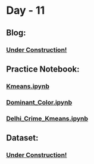 # Day - 11
## Blog:
### [Under Construction!]()
## Practice Notebook:
### [Kmeans.ipynb](https://github.com/itsDV7/Internity-Practice-Notebooks/blob/main/Day-11/Kmeans.ipynb)
### [Dominant_Color.ipynb](https://github.com/itsDV7/Internity-Practice-Notebooks/blob/main/Day-11/Dominant_Color.ipynb)
### [Delhi_Crime_Kmeans.ipynb](https://github.com/itsDV7/Internity-Practice-Notebooks/blob/main/Day-11/Delhi_Crime_Kmeans.ipynb)
## Dataset:
### [Under Construction!]()
